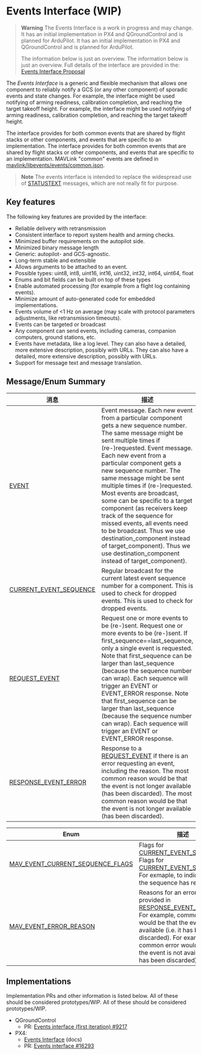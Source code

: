 # Events Interface (WIP)

> **Warning** The Events Interface is a work in progress and may change. It has an initial implementation in PX4 and QGroundControl and is planned for ArduPilot. It has an initial implementation in PX4 and QGroundControl and is planned for ArduPilot.
> 
> The information below is just an overview. The information below is just an overview. Full details of the interface are provided in the: [Events Interface Proposal](https://docs.google.com/document/d/18qdDgfML97lItom09MJhngYnFzAm1zFdmlCKG7TaBpg/edit)

The _Events Interface_ is a generic and flexible mechanism that allows one component to reliably notify a GCS (or any other component) of sporadic events and state changes. For example, the interface might be used notifying of arming readiness, calibration completion, and reaching the target takeoff height. For example, the interface might be used notifying of arming readiness, calibration completion, and reaching the target takeoff height.

The interface provides for both common events that are shared by flight stacks or other components, and events that are specific to an implementation. The interface provides for both common events that are shared by flight stacks or other components, and events that are specific to an implementation. MAVLink "common" events are defined in [mavlink/libevents/events/common.json](https://github.com/mavlink/libevents/blob/master/events/common.json).

> **Note** The events interface is intended to replace the widespread use of [STATUSTEXT](../messages/common.md#STATUSTEXT) messages, which are not really fit for purpose.

## Key features

The following key features are provided by the interface:

- Reliable delivery with retransmission
- Consistent interface to report system health and arming checks.
- Minimized buffer requirements on the autopilot side.
- Minimized binary message length
- Generic: autopilot- and GCS-agnostic.
- Long-term stable and extensible
- Allows arguments to be attached to an event.
- Possible types: uint8, int8, uint16, int16, uint32, int32, int64, uint64, float
- Enums and bit fields can be built on top of these types
- Enable automated processing (for example from a flight log containing events).
- Minimize amount of auto-generated code for embedded implementations.
- Events volume of <1 Hz on average (may scale with protocol parameters adjustments, like retransmission timeouts).
- Events can be targeted or broadcast
- Any component can send events, including cameras, companion computers, ground stations, etc.
- Events have metadata, like a log level. They can also have a detailed, more extensive description, possibly with URLs. They can also have a detailed, more extensive description, possibly with URLs.
- Support for message text and message translation.

## Message/Enum Summary

| 消息                                                                                                | 描述                                                                                                                                                                                                                                                                                                                                                                                                                                                                                                                                                                                                                   |
| ------------------------------------------------------------------------------------------------- | -------------------------------------------------------------------------------------------------------------------------------------------------------------------------------------------------------------------------------------------------------------------------------------------------------------------------------------------------------------------------------------------------------------------------------------------------------------------------------------------------------------------------------------------------------------------------------------------------------------------- |
| <a id="EVENT"></a>[EVENT](../messages/common.md#EVENT)                                     | Event message. Each new event from a particular component gets a new sequence number. The same message might be sent multiple times if (re-)requested. Event message. Each new event from a particular component gets a new sequence number. The same message might be sent multiple times if (re-)requested. Most events are broadcast, some can be specific to a target component (as receivers keep track of the sequence for missed events, all events need to be broadcast. Thus we use destination_component instead of target_component). Thus we use destination_component instead of target_component). |
| <a id="CURRENT_EVENT_SEQUENCE"></a>[CURRENT_EVENT_SEQUENCE](../messages/common.md#CURRENT_EVENT_SEQUENCE) | Regular broadcast for the current latest event sequence number for a component. This is used to check for dropped events. This is used to check for dropped events.                                                                                                                                                                                                                                                                                                                                                                                                                                                  |
| <a id="REQUEST_EVENT"></a>[REQUEST_EVENT](../messages/common.md#REQUEST_EVENT)                     | Request one or more events to be (re-)sent. Request one or more events to be (re-)sent. If first_sequence==last_sequence, only a single event is requested. Note that first_sequence can be larger than last_sequence (because the sequence number can wrap). Each sequence will trigger an EVENT or EVENT_ERROR response. Note that first_sequence can be larger than last_sequence (because the sequence number can wrap). Each sequence will trigger an EVENT or EVENT_ERROR response.                                                                                                                    |
| <a id="RESPONSE_EVENT_ERROR"></a>[RESPONSE_EVENT_ERROR](../messages/common.md#RESPONSE_EVENT_ERROR)     | Response to a [REQUEST_EVENT](#REQUEST_EVENT) if there is an error requesting an event, including the reason. The most common reason would be that the event is not longer available (has been discarded). The most common reason would be that the event is not longer available (has been discarded).                                                                                                                                                                                                                                                                                                              |

| Enum                                                                                                          | 描述                                                                                                                                                                                                                                                                                      |
| ------------------------------------------------------------------------------------------------------------- | --------------------------------------------------------------------------------------------------------------------------------------------------------------------------------------------------------------------------------------------------------------------------------------- |
| <a id="MAV_EVENT_CURRENT_SEQUENCE_FLAGS"></a>[MAV_EVENT_CURRENT_SEQUENCE_FLAGS](../messages/common.md#CURRENT_EVENT_SEQUENCE) | Flags for [CURRENT_EVENT_SEQUENCE](#CURRENT_EVENT_SEQUENCE). Flags for [CURRENT_EVENT_SEQUENCE](#CURRENT_EVENT_SEQUENCE). For exmaple, to indicate when the sequence has reset.                                                                                                     |
| <a id="MAV_EVENT_ERROR_REASON"></a>[MAV_EVENT_ERROR_REASON](../messages/common.md#MAV_EVENT_ERROR_REASON)             | Reasons for an error, as provided in [RESPONSE_EVENT_ERROR](#RESPONSE_EVENT_ERROR). For example, common error would be that the event is not available (i.e. it has been discarded). For example, common error would be that the event is not available (i.e. it has been discarded). |

## Implementations

Implementation PRs and other information is listed below. All of these should be considered prototypes/WIP. All of these should be considered prototypes/WIP.

- QGroundControl
  - PR: [Events interface (first iteration) #9217](https://github.com/mavlink/qgroundcontrol/pull/9217)
- PX4:
  - [Events Interface](http://docs.px4.io/master/en/concept/events_interface.html) (docs)
  - PR: [Events interface #16293](https://github.com/PX4/PX4-Autopilot/pull/16293)
